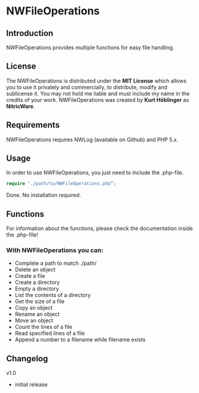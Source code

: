# NWFileOperations
## Introduction
NWFileOperations provides multiple functions for easy file handling.
## License
The NWFileOperations is distributed under the **MIT License** which allows you to use it privately and commercially, to distribute, modify and sublicense it. You may not hold me liable and must include my name in the credits of your work.
NWFileOperations was created by **Kurt Höblinger** as **NitricWare**.
## Requirements
NWFileOperations requires NWLog (available on Github) and PHP 5.x.
## Usage
In order to use NWFileOperations, you just need to include the .php-file.
```php
require "./path/to/NWFileOperations.php“;
```
Done. No installation required.
## Functions
For information about the functions, please check the documentation inside the .php-file!
### With NWFileOperations you can:
* Complete a path to match ./path/
* Delete an object
* Create a file
* Create a directory
* Empty a directory
* List the contents of a directory
* Get the size of a file
* Copy an object
* Rename an object
* Move an object
* Count the lines of a file
* Read specified lines of a file
* Append a number to a filename while filename exists
## Changelog
v1.0
- initial release